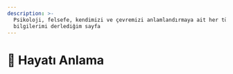 ```yaml
---
description: >-
  Psikoloji, felsefe, kendimizi ve çevremizi anlamlandırmaya ait her türlü
  bilgilerimi derlediğim sayfa
---
```


# 🔮 Hayatı Anlama

